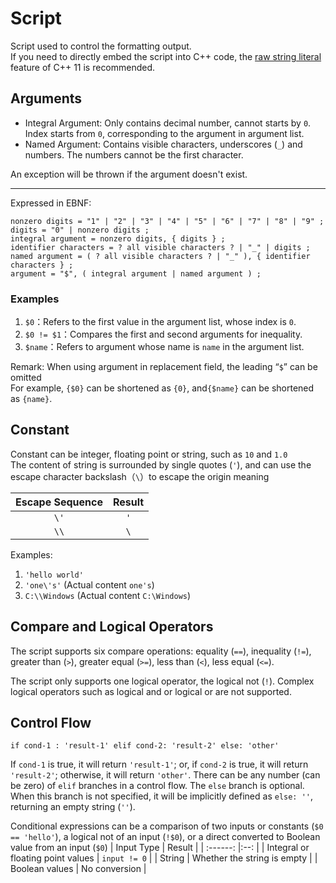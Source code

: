 # Script
Script used to control the formatting output.  
If you need to directly embed the script into C++ code, the [raw string literal](https://en.cppreference.com/w/cpp/language/string_literal) feature of C++ 11 is recommended.

## Arguments
- Integral Argument: Only contains decimal number, cannot starts by `0`. Index starts from `0`, corresponding to the argument in argument list.
- Named Argument: Contains visible characters, underscores (`_`) and numbers. The numbers cannot be the first character.

An exception will be thrown if the argument doesn't exist.

------
Expressed in EBNF:
```EBNF
nonzero digits = "1" | "2" | "3" | "4" | "5" | "6" | "7" | "8" | "9" ;
digits = "0" | nonzero digits ;
integral argument = nonzero digits, { digits } ;
identifier characters = ? all visible characters ? | "_" | digits ;
named argument = ( ? all visible characters ? | "_" ), { identifier characters } ;
argument = "$", ( integral argument | named argument ) ;
```

### Examples

1. `$0`：Refers to the first value in the argument list, whose index is `0`.
2. `$0 != $1`：Compares the first and second arguments for inequality.
3. `$name`：Refers to argument whose name is `name` in the argument list.

Remark: When using argument in replacement field, the leading “`$`” can be omitted  
For example, `{$0}` can be shortened as `{0}`, and`{$name}` can be shortened as `{name}`.

## Constant
Constant can be integer, floating point or string, such as `10` and `1.0`  
The content of string is surrounded by single quotes (`'`),  and can use the escape character backslash（`\`）to escape the origin meaning

| Escape Sequence | Result |
| :-------------: | :----: |
|      `\'`       |  `'`   |
|      `\\`       |  `\`   |

Examples:  
1. `'hello world'`
2. `'one\'s'` (Actual content `one's`)
3. `C:\\Windows` (Actual content `C:\Windows`)

## Compare and Logical Operators

The script supports six compare operations: equality (`==`), inequality (`!=`), greater than (`>`), greater equal (`>=`), less than (`<`), less equal (`<=`).  

The script only supports one logical operator, the logical not (`!`). Complex logical operators such as logical and or logical or are not supported.

## Control Flow
```
if cond-1 : 'result-1' elif cond-2: 'result-2' else: 'other'
```
If `cond-1` is true, it will return `'result-1'`; or, if `cond-2` is true, it will return `'result-2'`; otherwise, it will return `'other'`. There can be any number (can be zero) of `elif` branches in a control flow. The `else` branch is optional. When this branch is not specified, it will be implicitly defined as `else: ''`, returning an empty string (`''`).

Conditional expressions can be a comparison of two inputs or constants (`$0 == 'hello'`), a logical not of an input (`!$0`), or a direct converted to Boolean value from an input (`$0`)
| Input Type | Result |
| :------: |:--: |
| Integral or floating point values | `input != 0` |
| String | Whether the string is empty |
| Boolean values | No conversion |
